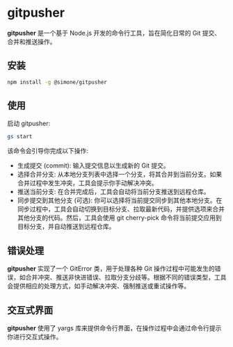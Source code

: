 # gitpusher

**gitpusher** 是一个基于 Node.js 开发的命令行工具，旨在简化日常的 Git 提交、合并和推送操作。

## 安装

```bash
npm install -g @simone/gitpusher

```

## 使用

启动 gitpusher:

```bash
gs start

```

该命令会引导你完成以下操作:

- 生成提交 (commit): 输入提交信息以生成新的 Git 提交。
- 选择合并分支: 从本地分支列表中选择一个分支，将其合并到当前分支。如果合并过程中发生冲突，工具会提示你手动解决冲突。
- 推送当前分支: 在合并完成后，工具会自动将当前分支推送到远程仓库。
- 同步提交到其他分支 (可选): 你可以选择将当前提交同步到其他本地分支。在同步过程中，工具会自动切换到目标分支、拉取最新代码，并提供选项来合并其他分支的代码。然后，工具会使用 git cherry-pick 命令将当前提交应用到目标分支，并自动推送到远程仓库。

## 错误处理

**gitpusher** 实现了一个 GitError 类，用于处理各种 Git 操作过程中可能发生的错误，如合并冲突、推送非快进错误、拉取分支分歧等。根据不同的错误类型，工具会提供相应的处理方式，如手动解决冲突、强制推送或重试操作等。

## 交互式界面

**gitpusher** 使用了 yargs 库来提供命令行界面，在操作过程中会通过命令行提示你进行交互式操作。
